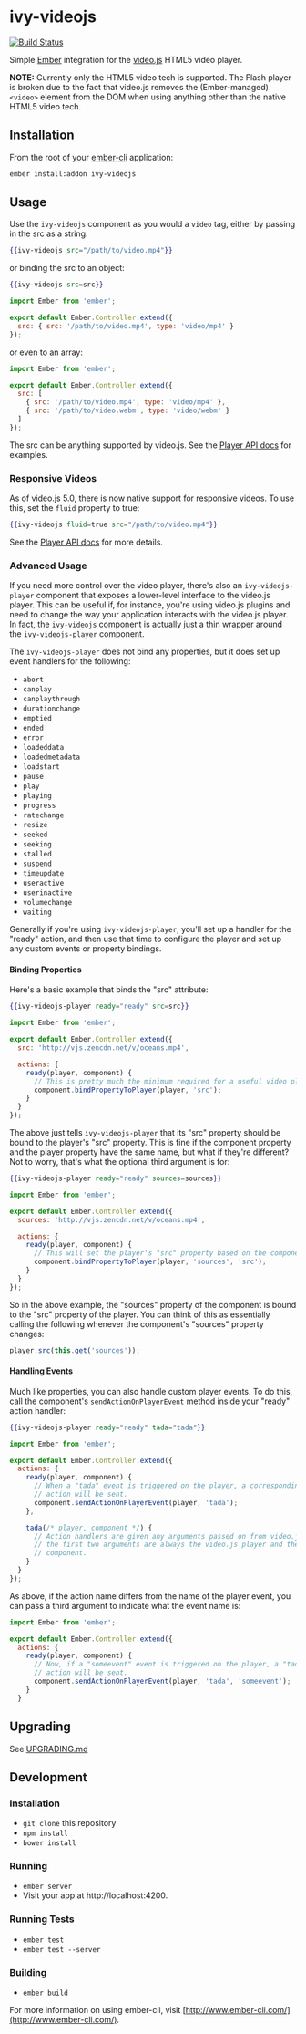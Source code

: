 # ivy-videojs

[![Build Status](https://travis-ci.org/IvyApp/ivy-videojs.svg?branch=master)](https://travis-ci.org/IvyApp/ivy-videojs)

Simple [Ember](http://emberjs.com/) integration for the [video.js](http://www.videojs.com/) HTML5 video player.

**NOTE:** Currently only the HTML5 video tech is supported. The Flash player is broken due to the fact that video.js removes the (Ember-managed) `<video>` element from the DOM when using anything other than the native HTML5 video tech.

## Installation

From the root of your [ember-cli](http://www.ember-cli.com/) application:

```sh
ember install:addon ivy-videojs
```

## Usage

Use the `ivy-videojs` component as you would a `video` tag, either by passing in the src as a string:

```handlebars
{{ivy-videojs src="/path/to/video.mp4"}}
```

or binding the src to an object:

```handlebars
{{ivy-videojs src=src}}
```

```js
import Ember from 'ember';

export default Ember.Controller.extend({
  src: { src: '/path/to/video.mp4', type: 'video/mp4' }
});
```

or even to an array:

```js
import Ember from 'ember';

export default Ember.Controller.extend({
  src: [
    { src: '/path/to/video.mp4', type: 'video/mp4' },
    { src: '/path/to/video.webm', type: 'video/webm' }
  ]
});
```

The src can be anything supported by video.js. See the [Player API docs](http://docs.videojs.com/docs/api/player.html#Methodssrc) for examples.

### Responsive Videos

As of video.js 5.0, there is now native support for responsive videos. To use this, set the `fluid` property to true:

```handlebars
{{ivy-videojs fluid=true src="/path/to/video.mp4"}}
```

See the [Player API docs](http://docs.videojs.com/docs/api/player.html#Methodsfluid) for more details.

### Advanced Usage

If you need more control over the video player, there's also an `ivy-videojs-player` component that exposes a lower-level interface to the video.js player. This can be useful if, for instance, you're using video.js plugins and need to change the way your application interacts with the video.js player. In fact, the `ivy-videojs` component is actually just a thin wrapper around the `ivy-videojs-player` component.

The `ivy-videojs-player` does not bind any properties, but it does set up event handlers for the following:

  * `abort`
  * `canplay`
  * `canplaythrough`
  * `durationchange`
  * `emptied`
  * `ended`
  * `error`
  * `loadeddata`
  * `loadedmetadata`
  * `loadstart`
  * `pause`
  * `play`
  * `playing`
  * `progress`
  * `ratechange`
  * `resize`
  * `seeked`
  * `seeking`
  * `stalled`
  * `suspend`
  * `timeupdate`
  * `useractive`
  * `userinactive`
  * `volumechange`
  * `waiting`

Generally if you're using `ivy-videojs-player`, you'll set up a handler for the "ready" action, and then use that time to configure the player and set up any custom events or property bindings.

#### Binding Properties

Here's a basic example that binds the "src" attribute:

```handlebars
{{ivy-videojs-player ready="ready" src=src}}
```

```js
import Ember from 'ember';

export default Ember.Controller.extend({
  src: 'http://vjs.zencdn.net/v/oceans.mp4',

  actions: {
    ready(player, component) {
      // This is pretty much the minimum required for a useful video player.
      component.bindPropertyToPlayer(player, 'src');
    }
  }
});
```

The above just tells `ivy-videojs-player` that its "src" property should be bound to the player's "src" property. This is fine if the component property and the player property have the same name, but what if they're different? Not to worry, that's what the optional third argument is for:

```handlebars
{{ivy-videojs-player ready="ready" sources=sources}}
```

```js
import Ember from 'ember';

export default Ember.Controller.extend({
  sources: 'http://vjs.zencdn.net/v/oceans.mp4',

  actions: {
    ready(player, component) {
      // This will set the player's "src" property based on the component's "sources" property.
      component.bindPropertyToPlayer(player, 'sources', 'src');
    }
  }
});
```

So in the above example, the "sources" property of the component is bound to the "src" property of the player. You can think of this as essentially calling the following whenever the component's "sources" property changes:

```js
player.src(this.get('sources'));
```

#### Handling Events

Much like properties, you can also handle custom player events. To do this, call the component's `sendActionOnPlayerEvent` method inside your "ready" action handler:

```handlebars
{{ivy-videojs-player ready="ready" tada="tada"}}
```

```js
import Ember from 'ember';

export default Ember.Controller.extend({
  actions: {
    ready(player, component) {
      // When a "tada" event is triggered on the player, a corresponding "tada"
      // action will be sent.
      component.sendActionOnPlayerEvent(player, 'tada');
    },

    tada(/* player, component */) {
      // Action handlers are given any arguments passed on from video.js, but
      // the first two arguments are always the video.js player and the
      // component.
    }
  }
});
```

As above, if the action name differs from the name of the player event, you can pass a third argument to indicate what the event name is:

```js
import Ember from 'ember';

export default Ember.Controller.extend({
  actions: {
    ready(player, component) {
      // Now, if a "someevent" event is triggered on the player, a "tada"
      // action will be sent.
      component.sendActionOnPlayerEvent(player, 'tada', 'someevent');
    }
  }
```

## Upgrading

See [UPGRADING.md](https://github.com/IvyApp/ivy-videojs/blob/master/UPGRADING.md)

## Development

### Installation

* `git clone` this repository
* `npm install`
* `bower install`

### Running

* `ember server`
* Visit your app at http://localhost:4200.

### Running Tests

* `ember test`
* `ember test --server`

### Building

* `ember build`

For more information on using ember-cli, visit [http://www.ember-cli.com/](http://www.ember-cli.com/).
